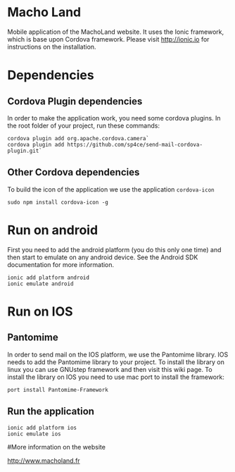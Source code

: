 # Macho Land

Mobile application of the MachoLand website. It uses the Ionic framework, which is
base upon Cordova framework. Please visit http://ionic.io for instructions on the
installation.

# Dependencies

## Cordova Plugin dependencies

In order to make the application work, you need some cordova plugins. In the root
folder of your project, run these commands:

    cordova plugin add org.apache.cordova.camera`
    cordova plugin add https://github.com/sp4ce/send-mail-cordova-plugin.git`

## Other Cordova dependencies

To build the icon of the application we use the application `cordova-icon`

    sudo npm install cordova-icon -g


# Run on android

First you need to add the android platform (you do this only one time) and then
start to emulate on any android device. See the Android SDK documentation for
more information.

    ionic add platform android
    ionic emulate android

# Run on IOS

## Pantomime

In order to send mail on the IOS platform, we use the Pantomime library. IOS needs to add the Pantomime library to your project. To install the library on linux you can use GNUstep framework and then visit this wiki page. To install the library on IOS you need to use mac port to install the framework:

    port install Pantomime-Framework

## Run the application

    ionic add platform ios
    ionic emulate ios

#More information on the website

http://www.macholand.fr
